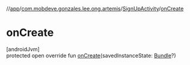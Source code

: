 //[app](../../../index.md)/[com.mobdeve.gonzales.lee.ong.artemis](../index.md)/[SignUpActivity](index.md)/[onCreate](on-create.md)

# onCreate

[androidJvm]\
protected open override fun [onCreate](on-create.md)(savedInstanceState: [Bundle](https://developer.android.com/reference/kotlin/android/os/Bundle.html)?)
